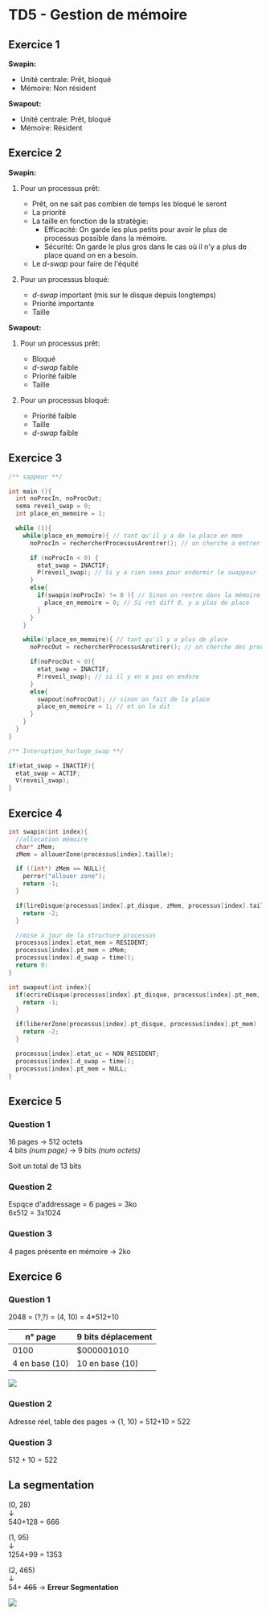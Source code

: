 # TD5 - Gestion de mémoire

## Exercice 1

**Swapin:**
  - Unité centrale: Prêt, bloqué
  - Mémoire: Non résident

**Swapout:**
  - Unité centrale: Prêt, bloqué
  - Mémoire: Résident

## Exercice 2

**Swapin:**
  1. Pour un processus prêt:

     - Prêt, on ne sait pas combien de temps les bloqué le seront 
     - La priorité
     - La taille en fonction de la stratégie:
       - Efficacité: On garde les plus petits pour avoir le plus de processus possible dans la mémoire.
       - Sécurité: On garde le plus gros dans le cas où il n'y a plus de place quand on en a besoin.
     - Le *d-swap* pour faire de l'équité
  

  2. Pour un processus bloqué:

     - *d-swap* important (mis sur le disque depuis longtemps)
     - Priorité importante
     - Taille

**Swapout:**

  1. Pour un processus prêt:
     - Bloqué
     - *d-swap* faible
     - Priorité faible
     - Taille
  

  2. Pour un processus bloqué:
     - Priorité faible
     - Taille
     - *d-swap* faible


## Exercice 3

```c
/** sappeur **/

int main (){
  int noProcIn, noProcOut;
  sema reveil_swap = 0;
  int place_en_memoire = 1;

  while (1){
    while(place_en_memoire){ // tant qu'il y a de la place en mem 
      noProcIn = rechercherProcessusArentrer(); // on cherche a entrer des processus

      if (noProcIn < 0) {
        etat_swap = INACTIF; 
        P(reveil_swap); // Si y a rien sema pour endormir le swappeur
      }
      else{
        if(swapin(noProcIn) != 0 ){ // Sinon on rentre dans la mémoire
          place_en_memoire = 0; // Si ret diff 0, y a plus de place
        }
      }
    }

    while(!place_en_memoire){ // tant qu'il y a plus de place
      noProcOut = rechercherProcessusAretirer(); // on cherche des processus à retirer

      if(noProcOut < 0){
        etat_swap = INACTIF;
        P(reveil_swap); // si il y en a pas on endore
      }
      else{
        swapout(noProcOut); // sinon on fait de la place 
        place_en_memoire = 1; // et on le dit
      }
    }
  }
}
```

```c
/** Interuption_horloge_swap **/

if(etat_swap = INACTIF){
  etat_swap = ACTIF;
  V(reveil_swap);
}
```


## Exercice 4

```c
int swapin(int index){
  //allocation mémoire
  char* zMem;
  zMem = allouerZone(processus[index].taille);

  if ((int*) zMem == NULL){
    perror("allouer zone");
    return -1;
  }

  if(lireDisque(processus[index].pt_disque, zMem, processus[index].taille) != 0){
    return -2;
  }

  //mise à jour de la structure processus
  processus[index].etat_mem = RESIDENT;
  processus[index].pt_mem = zMem;
  processus[index].d_swap = time();
  return 0:
}

int swapout(int index){
  if(ecrireDisque(processus[index].pt_disque, processus[index].pt_mem, processus[index].taille) != 0){
    return -1;
  }

  if(libererZone(processus[index].pt_disque, processus[index].pt_mem) != 0){
    return -2;
  }

  processus[index].etat_uc = NON_RESIDENT;
  processus[index].d_swap = time();
  processus[index].pt_mem = NULL;
}
```


## Exercice 5

### Question 1
16 pages &rarr; 512 octets \
4 bits *(num page)* &rarr; 9 bits *(num octets)*

Soit un total de 13 bits

### Question 2
Espqce d'addressage = 6 pages = 3ko \
6x512 = 3x1024

### Question 3
4 pages présente en mémoire &rarr; 2ko


## Exercice 6

### Question 1
2048 = (?,?) = (4, 10) = 4*512+10

n° page | 9 bits déplacement 
--- | ---
0100|$000001010
4 en base (10)|10 en base (10)

![](./img/exo6.png)

### Question 2 
Adresse réel, table des pages &rarr;  (1, 10) = 512+10 = 522


### Question 3
$512+10 = 522$


## La segmentation 

(0, 28) \
&darr; \
540+128 = 666


(1, 95) \
&darr; \
1254+99 = 1353


(2, 465) \
&darr; \
54+ ~~465~~ &rarr; **Erreur Segmentation**

![](./img/seg.png)